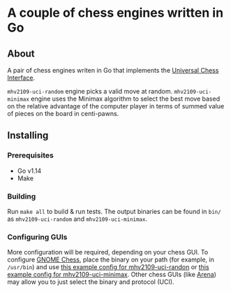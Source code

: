 # A couple of chess engines written in Go
## About
A pair of chess engines writen in Go that implements the
[Universal Chess Interface](./docs/engine-interface.txt).

`mhv2109-uci-random` engine picks a valid move at random.
`mhv2109-uci-minimax` engine uses the Minimax algorithm to select the best move
based on the relative advantage of the computer player in terms of summed value
of pieces on the board in centi-pawns.

## Installing
### Prerequisites
* Go v1.14
* Make

### Building
Run `make all` to build & run tests. The output binaries can be found in `bin/`
as `mhv2109-uci-random` and `mhv2109-uci-minimax`.

### Configuring GUIs
More configuration will be required, depending on your chess GUI.  To configure
[GNOME Chess](https://wiki.gnome.org/Apps/Chess), place the binary on your path
(for example, in `/usr/bin`) and use 
[this example config for mhv2109-uci-randon](./conf/mhv2109-uci-random.conf) or
[this example config for mhv2109-uci-minimax](./conf/mhv2109-uci-minimax.conf).
Other chess GUIs (like [Arena](http://www.playwitharena.de/))
may allow you to just select the binary and protocol (UCI).
